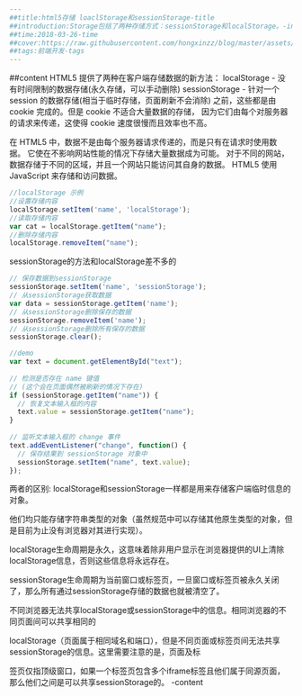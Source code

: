```yaml
---
##title:html5存储 loaclStorage和sessionStorage-title
##introduction:Storage包括了两种存储方式：sessionStorage和localStorage。-introduction
##time:2018-03-26-time
##cover:https://raw.githubusercontent.com/hongxinzz/blog/master/assets/img/html5.png-cover
##tags:前端开发-tags
---
```

##content
HTML5 提供了两种在客户端存储数据的新方法：
localStorage - 没有时间限制的数据存储(永久存储，可以手动删除)
sessionStorage - 针对一个 session 的数据存储(相当于临时存储，页面刷新不会消除)
之前，这些都是由 cookie 完成的。但是 cookie 不适合大量数据的存储，
因为它们由每个对服务器的请求来传递，这使得 cookie 速度很慢而且效率也不高。

在 HTML5 中，数据不是由每个服务器请求传递的，而是只有在请求时使用数据。
它使在不影响网站性能的情况下存储大量数据成为可能。
对于不同的网站，数据存储于不同的区域，并且一个网站只能访问其自身的数据。
HTML5 使用 JavaScript 来存储和访问数据。

```Javascript
//localStorage 示例
//设置存储内容
localStorage.setItem('name', 'localStorage');
//读取存储内容
var cat = localStorage.getItem("name");
//删除存储内容
localStorage.removeItem("name");
 ``` 
sessionStorage的方法和localStorage差不多的

```Javascript
// 保存数据到sessionStorage
sessionStorage.setItem('name', 'sessionStorage');
// 从sessionStorage获取数据
var data = sessionStorage.getItem('name');
// 从sessionStorage删除保存的数据
sessionStorage.removeItem('name');
// 从sessionStorage删除所有保存的数据
sessionStorage.clear();

//demo
var text = document.getElementById("text");
 
// 检测是否存在 name 键值
// (这个会在页面偶然被刷新的情况下存在)
if (sessionStorage.getItem("name")) {
  // 恢复文本输入框的内容
  text.value = sessionStorage.getItem("name");
}
 
// 监听文本输入框的 change 事件
text.addEventListener("change", function() {
  // 保存结果到 sessionStorage 对象中
  sessionStorage.setItem("name", text.value);
});
```
两者的区别:
localStorage和sessionStorage一样都是用来存储客户端临时信息的对象。

他们均只能存储字符串类型的对象（虽然规范中可以存储其他原生类型的对象，但是目前为止没有浏览器对其进行实现）。

localStorage生命周期是永久，这意味着除非用户显示在浏览器提供的UI上清除localStorage信息，否则这些信息将永远存在。

sessionStorage生命周期为当前窗口或标签页，一旦窗口或标签页被永久关闭了，那么所有通过sessionStorage存储的数据也就被清空了。

不同浏览器无法共享localStorage或sessionStorage中的信息。相同浏览器的不同页面间可以共享相同的 

localStorage（页面属于相同域名和端口），但是不同页面或标签页间无法共享sessionStorage的信息。这里需要注意的是，页面及标 

签页仅指顶级窗口，如果一个标签页包含多个iframe标签且他们属于同源页面，那么他们之间是可以共享sessionStorage的。
-content
